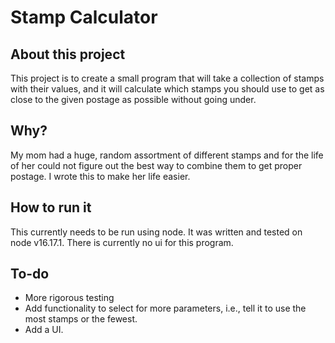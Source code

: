 # Stamp Calculator

## About this project
This project is to create a small program that will take a collection of stamps with their values, and it will calculate which stamps you should use to get as close to the given postage as possible without going under.

## Why?
My mom had a huge, random assortment of different stamps and for the life of her could not figure out the best way to combine them to get proper postage. I wrote this to make her life easier.

## How to run it
This currently needs to be run using node. It was written and tested on node v16.17.1. There is currently no ui for this program.

## To-do
- More rigorous testing
- Add functionality to select for more parameters, i.e., tell it to use the most stamps or the fewest.
- Add a UI.